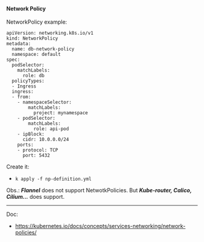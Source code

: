 #### Network Policy

NetworkPolicy example:
  ```
  apiVersion: networking.k8s.io/v1
  kind: NetworkPolicy
  metadata:
    name: db-network-policy
    namespace: default
  spec:
    podSelector:
      matchLabels:
        role: db
    policyTypes:
    - Ingress
    ingress:
    - from:
      - namespaceSelector:
          matchLabels:
            project: mynamespace
      - podSelector:
          matchLabels:
            role: api-pod
      - ipBlock:
        cidr: 10.0.0.0/24
      ports:
      - protocol: TCP
        port: 5432
  ```

Create it:
- `k apply -f np-definition.yml`


Obs.: ***Flannel*** does not support NetwotkPolicies.
      But ***Kube-router, Calico, Cilium...*** does support.

---

Doc:
- <https://kubernetes.io/docs/concepts/services-networking/network-policies/>
